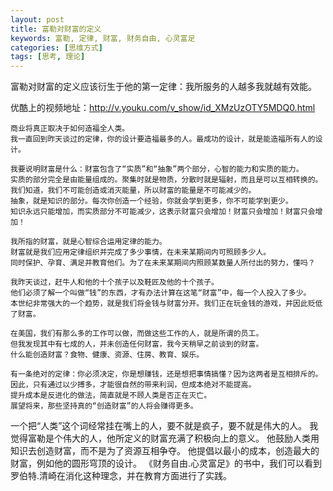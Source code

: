 ```yaml
---
layout: post
title: 富勒对财富的定义
keywords: 富勒, 定律, 财富, 财务自由, 心灵富足
categories: [思维方式]
tags: [思考, 理论]
---
```

富勒对财富的定义应该衍生于他的第一定律：我所服务的人越多我就越有效能。

优酷上的视频地址：http://v.youku.com/v_show/id_XMzUzOTY5MDQ0.html

	商业将真正取决于如何造福全人类。
	我一直回到昨天谈过的定律，你的设计要造福最多的人。最成功的设计，就是能造福所有人的设计。
	
	我要说明财富是什么：财富包含了“实质”和“抽象”两个部分，心智的能力和实质的能力。
	实质的部分完全是由能量组成的。聚集时就是物质，分散时就是辐射，而且是可以互相转换的。
	我们知道，我们不可能创造或消灭能量，所以财富的能量是不可能减少的。
	抽象，就是知识的部分。每次你创造一个经验，你就会学到更多，你不可能学到更少。
	知识永远只能增加，而实质部分不可能减少，这表示财富只会增加！财富只会增加！财富只会增加！
<!-- more -->
	我所指的财富，就是心智综合运用定律的能力。
	财富就是我们应用定律组织并完成了多少事情，在未来某期间内可照顾多少人。
	同时保护、孕育、满足并教育他们。为了在未来某期间内照顾某数量人所付出的努力，懂吗？
	
	我昨天谈过，赶牛人和他的十个孩子以及鞋匠及他的十个孩子。
	他们必须了解一个叫做“钱”的东西，才有办法计算在这笔“财富”中，每一个人投入了多少。
	本世纪非常强大的一个趋势，就是我们将金钱与财富分开。我们正在玩金钱的游戏，并因此贬低了财富。
	
	在美国，我们有那么多的工作可以做，而做这些工作的人，就是所谓的员工。
	但我发现其中有七成的人，并未创造任何财富，我今天稍早之前谈到的财富。
	什么能创造财富？食物、健康、资源、住房、教育、娱乐。
	
	有一条绝对的定律：你必须决定，你是想赚钱，还是想把事情搞懂？因为这两者是互相排斥的。
	因此，只有通过以少搏多，才能很自然的带来利润，但成本绝对不能提高。
	提升成本是反进化的做法，简直就是不顾人类是否正在灭亡。
	展望将来，那些坚持真的“创造财富”的人将会赚得更多。

一个把“人类”这个词经常挂在嘴上的人，要不就是疯子，要不就是伟大的人。
我觉得富勒是个伟大的人，他所定义的财富充满了积极向上的意义。
他鼓励人类用知识去创造财富，而不是为了资源互相争夺。
他提倡以最小的成本，创造最大的财富，例如他的圆形穹顶的设计。
《财务自由.心灵富足》的书中，我们可以看到罗伯特.清崎在消化这种理念，并在教育方面进行了实践。